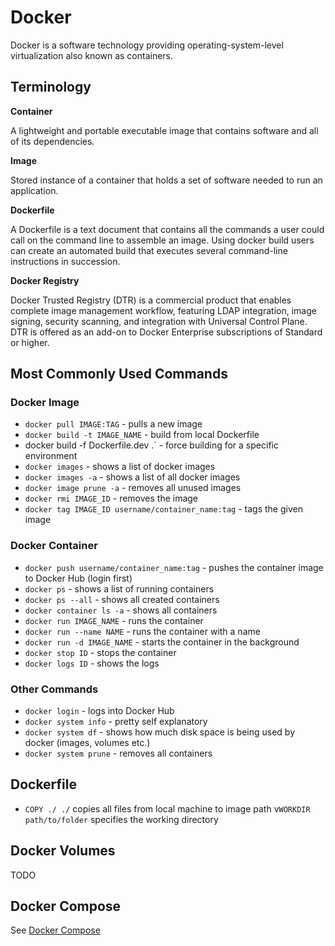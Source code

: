 # Docker

Docker is a software technology providing operating-system-level virtualization also known as containers.

## Terminology

**Container**

A lightweight and portable executable image that contains software and all of its dependencies.

**Image**

Stored instance of a container that holds a set of software needed to run an application.

**Dockerfile**

A Dockerfile is a text document that contains all the commands a user could call on the command line to assemble an image. Using docker build users can create an automated build that executes several command-line instructions in succession.

**Docker Registry**

Docker Trusted Registry (DTR) is a commercial product that enables complete image management workflow, featuring LDAP integration, image signing, security scanning, and integration with Universal Control Plane. DTR is offered as an add-on to Docker Enterprise subscriptions of Standard or higher.

## Most Commonly Used Commands

### Docker Image

* `docker pull IMAGE:TAG` - pulls a new image
* `docker build -t IMAGE_NAME` - build from local Dockerfile
* docker build -f Dockerfile.dev .` - force building for a specific environment
* `docker images` - shows a list of docker images
* `docker images -a` - shows a list of all docker images
* `docker image prune -a` - removes all unused images
* `docker rmi IMAGE_ID` - removes the image
* `docker tag IMAGE_ID username/container_name:tag` - tags the given image

### Docker Container

* `docker push username/container_name:tag` - pushes the container image to Docker Hub (login first)
* `docker ps` - shows a list of running containers
* `docker ps --all` - shows all created containers
* `docker container ls -a` - shows all containers
* `docker run IMAGE_NAME` - runs the container
* `docker run --name NAME` - runs the container with a name
* `docker run -d IMAGE_NAME` - starts the container in the background
* `docker stop ID` - stops the container
* `docker logs ID` - shows the logs

### Other Commands

* `docker login` - logs into Docker Hub
* `docker system info` - pretty self explanatory
* `docker system df` - shows how much disk space is being used by docker (images, volumes etc.)
* `docker system prune` - removes all containers

## Dockerfile

* `COPY ./ ./` copies all files from local machine to image path
v`WORKDIR path/to/folder` specifies the working directory

## Docker Volumes

TODO

## Docker Compose

See [Docker Compose](https://github.com/rynaardb/TIL/blob/master/docker-compose/README.md)
